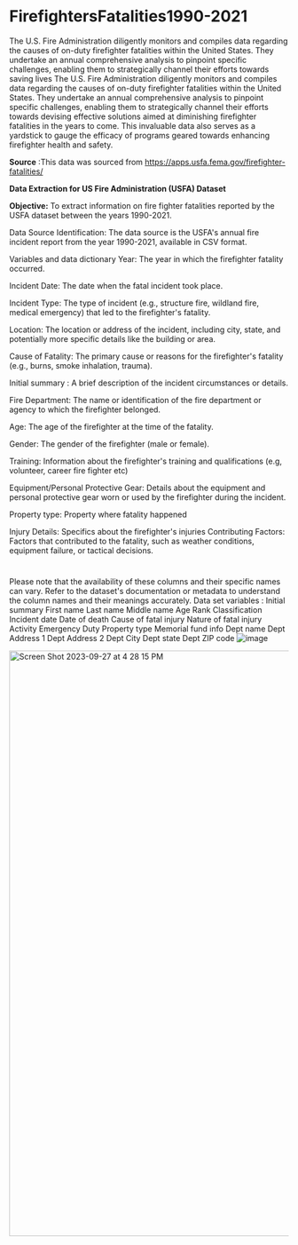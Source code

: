 # FirefightersFatalities1990-2021
  The U.S. Fire Administration diligently monitors and compiles data regarding the causes of on-duty firefighter fatalities within the United States. They undertake an annual comprehensive analysis to pinpoint specific challenges, enabling them to strategically channel their efforts towards saving lives
The U.S. Fire Administration diligently monitors and compiles data regarding the causes of on-duty firefighter fatalities within the United States. They undertake an annual comprehensive analysis to pinpoint specific challenges, enabling them to strategically channel their efforts towards devising effective solutions aimed at diminishing firefighter fatalities in the years to come. This invaluable data also serves as a yardstick to gauge the efficacy of programs geared towards enhancing firefighter health and safety.

**Source** :This data was sourced from https://apps.usfa.fema.gov/firefighter-fatalities/

**Data Extraction for US Fire Administration (USFA) Dataset**

**Objective:** To extract information on fire fighter fatalities  reported by the USFA dataset between the years 1990-2021.

Data Source Identification: The data source is the USFA's annual fire incident report from the year 1990-2021, available in CSV format.

Variables and data dictionary
Year: The year in which the firefighter fatality occurred.

Incident Date: The date when the fatal incident took place.

Incident Type: The type of incident (e.g., structure fire, wildland fire, medical emergency) that led to the firefighter's fatality.

Location: The location or address of the incident, including city, state, and potentially more specific details like the building or area.

Cause of Fatality: The primary cause or reasons for the firefighter's fatality (e.g., burns, smoke inhalation, trauma).

Initial summary : A brief description of the incident circumstances or details.

Fire Department: The name or identification of the fire department or agency to which the firefighter belonged.

Age: The age of the firefighter at the time of the fatality.

Gender: The gender of the firefighter (male or female).

Training: Information about the firefighter's training and qualifications (e.g, volunteer, career fire fighter etc)

Equipment/Personal Protective Gear: Details about the equipment and personal protective gear worn or used by the firefighter during the incident.

Property type: Property where fatality happened 

Injury Details: Specifics about the firefighter's injuries
Contributing Factors: Factors that contributed to the fatality, such as weather conditions, equipment failure, or tactical decisions.
#


Please note that the availability of these columns and their specific names can vary.  Refer to the dataset's documentation or metadata to understand the column names and their meanings accurately.
Data set variables :
Initial summary	First name	Last name	Middle name	Age	Rank	Classification	Incident date	Date of death	Cause of fatal injury	Nature of fatal injury	Activity	Emergency	Duty	Property type	Memorial fund info	Dept name	Dept Address 1	Dept Address 2	Dept City	Dept state	Dept ZIP code
![image](https://github.com/Jaellynda/FirefightersFatalities1990-2021/assets/101296234/f1e3f5e1-a8fe-4e18-9553-10d465da7559)

<img width="1055" alt="Screen Shot 2023-09-27 at 4 28 15 PM" src="https://github.com/Jaellynda/FirefightersFatalities1990-2021/assets/101296234/d4253464-d8c8-4784-9685-4d46ce90e468">




